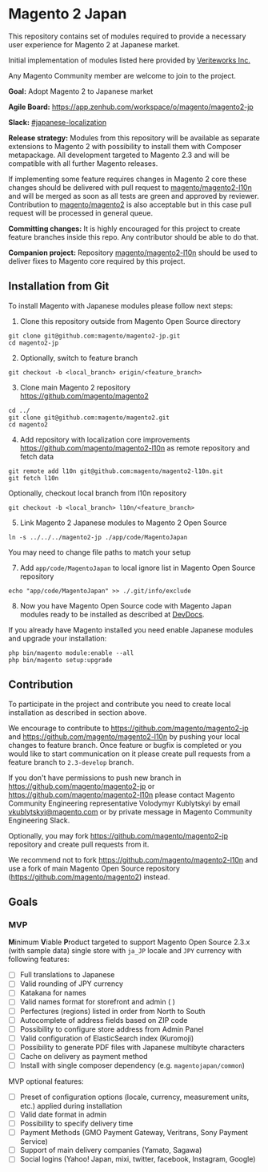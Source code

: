 # Magento 2 Japan
This repository contains set of modules required to provide a necessary user experience for Magento 2 at Japanese market.

Initial implementation of modules listed here provided by [Veriteworks Inc.](https://veriteworks.co.jp/)

Any Magento Community member are welcome to join to the project.

**Goal:** Adopt Magento 2 to Japanese market

**Agile Board:** https://app.zenhub.com/workspace/o/magento/magento2-jp

**Slack:** [#japanese-localization](https://magentocommeng.slack.com/messages/CB3DG6HFH)

**Release strategy:** Modules from this repository will be available as separate extensions to Magento 2 with possibility to install them with Composer metapackage. All development targeted to Magento 2.3 and will be compatible with all further Magento releases.

If implementing some feature requires changes in Magento 2 core these changes should be delivered with pull request to [magento/magento2-l10n](https://github.com/magento/magento2-l10n) and will be merged as soon as all tests are green and approved by reviewer. Contribution to [magento/magento2](https://github.com/magento/magento2) is also acceptable but in this case pull request will be processed in general queue.

**Committing changes:** It is highly encouraged for this project to create feature branches inside this repo. Any contributor should be able to do that.

**Companion project:** Repository [magento/magento2-l10n](https://github.com/magento/magento2-l10n) should be used to deliver fixes to Magento core required by this project.

## Installation from Git

To install Magento with Japanese modules please follow next steps:

1. Clone this repository outside from Magento Open Source directory

```
git clone git@github.com:magento/magento2-jp.git
cd magento2-jp
```

2. Optionally, switch to feature branch
```
git checkout -b <local_branch> origin/<feature_branch>
```

3. Clone main Magento 2 repository https://github.com/magento/magento2

```
cd ../
git clone git@github.com:magento/magento2.git
cd magento2
```

4. Add repository with localization core improvements https://github.com/magento/magento2-l10n as remote repository and fetch data
```
git remote add l10n git@github.com:magento/magento2-l10n.git
git fetch l10n
```
Optionally, checkout local branch from l10n repository

```
git checkout -b <local_branch> l10n/<feature_branch>
```

5. Link Magento 2 Japanese modules to Magento 2 Open Source

```
ln -s ../../../magento2-jp ./app/code/MagentoJapan
```

You may need to change file paths to match your setup

7. Add `app/code/MagentoJapan` to local ignore list in Magento Open Source repository
```
echo "app/code/MagentoJapan" >> ./.git/info/exclude
```

8. Now you have Magento Open Source code with Magento Japan modules ready to be installed as described at [DevDocs](https://devdocs.magento.com/guides/v2.2/install-gde/install/web/install-web-sample-data-clone.html#samp-data-perms).

If you already have Magento installed you need enable Japanese modules and upgrade your installation:
```
php bin/magento module:enable --all
php bin/magento setup:upgrade
```

## Contribution

To participate in the project and contribute you need to create local installation as described in section above.

We encourage to contribute to https://github.com/magento/magento2-jp and https://github.com/magento/magento2-l10n by pushing your local changes to feature branch. Once feature or bugfix is completed or you would like to start communication on it please create pull requests from a feature branch to `2.3-develop` branch.

If you don't have permissions to push new branch in https://github.com/magento/magento2-jp or https://github.com/magento/magento2-l10n please contact Magento Community Engineering representative Volodymyr Kublytskyi by email vkublytskyi@magento.com or by private message in Magento Community Engineering Slack.

Optionally, you may fork https://github.com/magento/magento2-jp repository and create pull requests from it.

We recommend not to fork https://github.com/magento/magento2-l10n and use a fork of main Magento Open Source repository (https://github.com/magento/magento2) instead.

## Goals

### MVP

**M**inimum **V**iable **P**roduct targeted to support Magento Open Source 2.3.x (with sample data) single store with `ja_JP` locale and `JPY` currency with following features:
- [ ] Full translations to Japanese
- [ ] Valid rounding of JPY currency
- [ ] Katakana for names
- [ ] Valid names format for storefront and admin (<lastname> <firstname> <politness suffix>)
- [ ] Perfectures (regions) listed in order from North to South
- [ ] Autocomplete of address fields based on ZIP code
- [ ] Possibility to configure store address from Admin Panel
- [ ] Valid configuration of ElasticSearch index (Kuromoji)
- [ ] Possibility to generate PDF files with Japanese multibyte characters
- [ ] Cache on delivery as payment method
- [ ] Install with single composer dependency (e.g. `magentojapan/common`)

MVP optional features:
- [ ] Preset of configuration options (locale, currency, measurement units, etc.) applied during installation
- [ ] Valid date format in admin
- [ ] Possibility to specify delivery time
- [ ] Payment Methods (GMO Payment Gateway, Veritrans, Sony Payment Service)
- [ ] Support of main delivery companies (Yamato, Sagawa)
- [ ] Social logins (Yahoo! Japan, mixi, twitter, facebook, Instagram, Google)